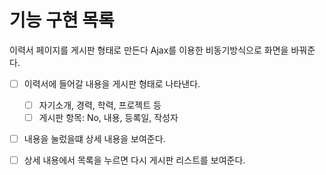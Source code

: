 # 기능 구현 목록
이력서 페이지를 게시판 형태로 만든다
Ajax를 이용한 비동기방식으로 화면을 바꿔준다.

- [ ] 이력서에 들어갈 내용을 게시판 형태로 나타낸다.
  - [ ] 자기소개, 경력, 학력, 프로젝트 등
  - [ ] 게시판 항목: No, 내용, 등록일, 작성자

- [ ] 내용을 눌렀을떄 상세 내용을 보여준다.

- [ ] 상세 내용에서 목록을 누르면 다시 게시판 리스트를 보여준다. 